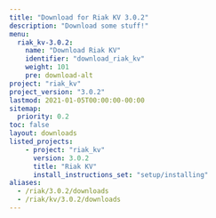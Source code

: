 ```yaml
---
title: "Download for Riak KV 3.0.2"
description: "Download some stuff!"
menu:
  riak_kv-3.0.2:
    name: "Download Riak KV"
    identifier: "download_riak_kv"
    weight: 101
    pre: download-alt
project: "riak_kv"
project_version: "3.0.2"
lastmod: 2021-01-05T00:00:00-00:00
sitemap:
  priority: 0.2
toc: false
layout: downloads
listed_projects:
    - project: "riak_kv"
      version: 3.0.2
      title: "Riak KV"
      install_instructions_set: "setup/installing"
aliases:
  - /riak/3.0.2/downloads
  - /riak/kv/3.0.2/downloads
---
```


